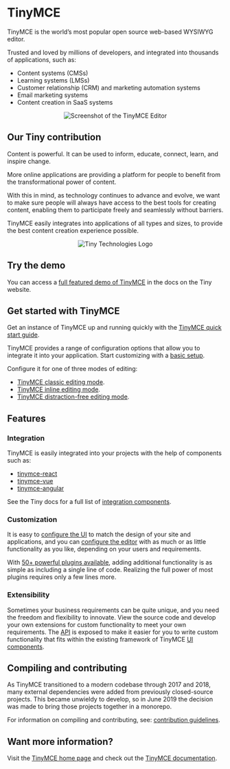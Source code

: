 # TinyMCE

TinyMCE is the world’s most popular open source web-based WYSIWYG editor.

Trusted and loved by millions of developers, and integrated into thousands of applications, such as:

- Content  systems (CMSs)
- Learning  systems (LMSs)
- Customer relationship  (CRM) and marketing automation systems
- Email marketing systems
- Content creation in SaaS systems

<p align="center">
  <img alt="Screenshot of the TinyMCE Editor" src="https://www.tiny.cloud/storage/github-readme-images/tinymce-editor.png"\>
</p>

## Our Tiny contribution

Content is powerful. It can be used to inform, educate, connect, learn, and inspire change.

More online applications are providing a platform for people to benefit from the transformational power of content.

With this in mind, as technology continues to advance and evolve, we want to make sure people will always have access to the best tools for creating content, enabling them to participate freely and seamlessly without barriers.

TinyMCE easily integrates into applications of all types and sizes, to provide the best content creation experience possible.

<p align="center">
  <img alt="Tiny Technologies Logo" src="https://www.tiny.cloud/storage/github-readme-images/tiny-image.png"\>
</p>

## Try the demo

You can access a [full featured demo of TinyMCE](https://www.tiny.cloud/docs/demo/full-featured/) in the docs on the Tiny website.

## Get started with TinyMCE

Get an instance of TinyMCE up and running quickly with the [TinyMCE quick start guide](https://www.tiny.cloud/docs/quick-start/).

TinyMCE provides a range of configuration options that allow you to integrate it into your application. Start customizing with a [basic setup](https://www.tiny.cloud/docs/general-configuration-guide/basic-setup/).

Configure it for one of three modes of editing:

- [TinyMCE classic editing mode](https://www.tiny.cloud/docs/general-configuration-guide/use-tinymce-classic/).
- [TinyMCE inline editing mode](https://www.tiny.cloud/docs/general-configuration-guide/use-tinymce-inline/).
- [TinyMCE distraction-free editing mode](https://www.tiny.cloud/docs/general-configuration-guide/use-tinymce-distraction-free/).

## Features

### Integration

TinyMCE is easily integrated into your projects with the help of components such as:

- [tinymce-react](https://github.com/tinymce/tinymce-react)
- [tinymce-vue](https://github.com/tinymce/tinymce-vue)
- [tinymce-angular](https://github.com/tinymce/tinymce-angular)

See the Tiny docs for a full list of [integration components](https://www.tiny.cloud/docs/integrations/).

### Customization

It is easy to [configure the UI](https://www.tiny.cloud/docs/general-configuration-guide/customize-ui/) to match the design of your site and applications, and you can [configure the editor](https://www.tiny.cloud/docs/general-configuration-guide/basic-setup/) with as much or as little functionality as you like, depending on your users and requirements.

With [50+ powerful plugins available](https://www.tiny.cloud/apps/), adding additional functionality is as simple as including a single line of code. Realizing the full power of most plugins requires only a few lines more.

### Extensibility

Sometimes your business requirements can be quite unique, and you need the freedom and flexibility to innovate. View the source code and develop your own extensions for custom functionality to meet your own requirements. The [API](https://www.tiny.cloud/docs/api/) is exposed to make it easier for you to write custom functionality that fits within the existing framework of TinyMCE [UI components](https://www.tiny.cloud/docs/ui-components/).

## Compiling and contributing

As TinyMCE transitioned to a modern codebase through 2017 and 2018, many external dependencies were added from previously closed-source projects. This became unwieldy to develop, so in June 2019 the decision was made to bring those projects together in a monorepo.

For information on compiling and contributing, see: [contribution guidelines](https://github.com/tinymce/tinymce/blob/master/CONTRIBUTING.md).

## Want more information?

Visit the [TinyMCE home page](https://tiny.cloud/) and check out the [TinyMCE documentation](https://www.tiny.cloud/docs/).
